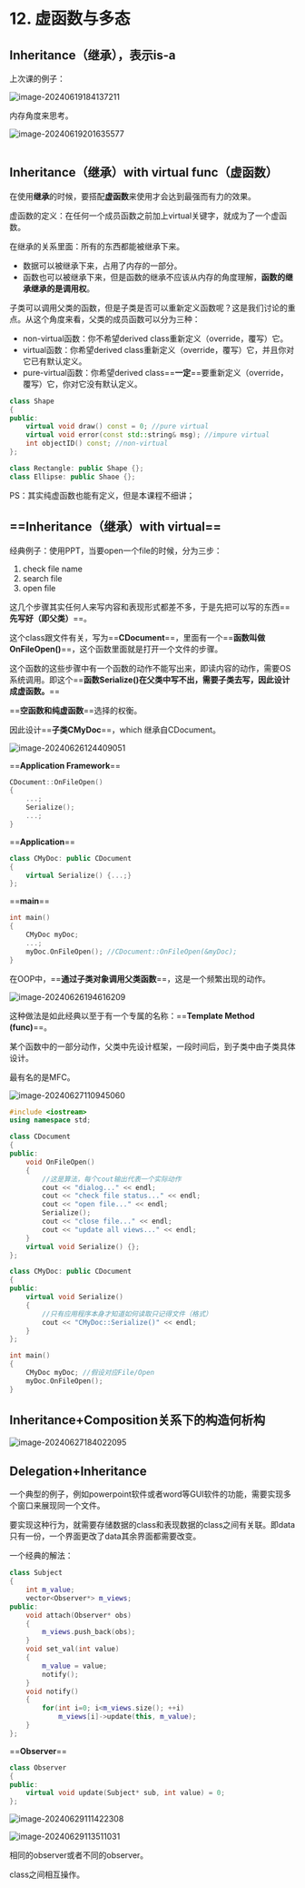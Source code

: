 # 12. 虚函数与多态

## Inheritance（继承），表示is-a

上次课的例子：

![image-20240619184137211](https://raw.githubusercontent.com/Eric-Ceray/cloudimg/main/img/image-20240619184137211.png)

内存角度来思考。

![image-20240619201635577](https://raw.githubusercontent.com/Eric-Ceray/cloudimg/main/img/image-20240619201635577.png)

```C++
```

## Inheritance（继承）with virtual func（虚函数）

在使用**继承**的时候，要搭配**虚函数**来使用才会达到最强而有力的效果。

虚函数的定义：在任何一个成员函数之前加上virtual关键字，就成为了一个虚函数。

在继承的关系里面：所有的东西都能被继承下来。

- 数据可以被继承下来，占用了内存的一部分。
- 函数也可以被继承下来，但是函数的继承不应该从内存的角度理解，**函数的继承继承的是调用权**。

子类可以调用父类的函数，但是子类是否可以重新定义函数呢？这是我们讨论的重点。从这个角度来看，父类的成员函数可以分为三种：

- non-virtual函数：你不希望derived class重新定义（override，覆写）它。
- virtual函数：你希望derived class重新定义（override，覆写）它，并且你对它已有默认定义。
- pure-virtual函数：你希望derived class==**一定**==要重新定义（override，覆写）它，你对它没有默认定义。

```C++
class Shape
{
public:
    virtual void draw() const = 0; //pure virtual
    virtual void error(const std::string& msg); //impure virtual
    int objectID() const; //non-virtual    
};

class Rectangle: public Shape {};
class Ellipse: public Shaoe {};
```

PS：其实纯虚函数也能有定义，但是本课程不细讲；

## ==Inheritance（继承）with virtual==

经典例子：使用PPT，当要open一个file的时候，分为三步：

1. check file name
2. search file
3. open file

这几个步骤其实任何人来写内容和表现形式都差不多，于是先把可以写的东西==**先写好（即父类）**==。

这个class跟文件有关，写为==**CDocument**==，里面有一个==**函数叫做OnFileOpen()**==，这个函数里面就是打开一个文件的步骤。

这个函数的这些步骤中有一个函数的动作不能写出来，即读内容的动作，需要OS系统调用。即这个==**函数Serialize()在父类中写不出，需要子类去写，因此设计成虚函数。**==

==**空函数和纯虚函数**==选择的权衡。

因此设计==**子类CMyDoc**==，which 继承自CDocument。

![image-20240626124409051](https://raw.githubusercontent.com/Eric-Ceray/cloudimg/main/img/image-20240626124409051.png)

==**Application Framework**==

```C++
CDocument::OnFileOpen()
{
    ...;
    Serialize();
    ...;
}
```

==**Application**==

```C++
class CMyDoc: public CDocument
{
    virtual Serialize() {...;}
};
```

==**main**==

```C++
int main()
{
    CMyDoc myDoc;
    ...;
    myDoc.OnFileOpen(); //CDocument::OnFileOpen(&myDoc);
}
```

在OOP中，==**通过子类对象调用父类函数**==，这是一个频繁出现的动作。

![image-20240626194616209](https://raw.githubusercontent.com/Eric-Ceray/cloudimg/main/img/image-20240626194616209.png)

这种做法是如此经典以至于有一个专属的名称：==**Template Method (func)**==。

某个函数中的一部分动作，父类中先设计框架，一段时间后，到子类中由子类具体设计。

最有名的是MFC。

![image-20240627110945060](https://raw.githubusercontent.com/Eric-Ceray/cloudimg/main/img/image-20240627110945060.png)

```C++
#include <iostream>
using namespace std;

class CDocument
{
public:
    void OnFileOpen()
    {
        //这是算法，每个cout输出代表一个实际动作
        cout << "dialog..." << endl;
        cout << "check file status..." << endl;
        cout << "open file..." << endl;
        Serialize();
        cout << "close file..." << endl;
        cout << "update all views..." << endl;
    }
    virtual void Serialize() {};
};
```

```C++
class CMyDoc: public CDocument
{
public:
    virtual void Serialize()
    {
        //只有应用程序本身才知道如何读取只记得文件（格式）
        cout << "CMyDoc::Serialize()" << endl;
    }
};
```

```C++
int main()
{
    CMyDoc myDoc; //假设对应File/Open
    myDoc.OnFileOpen();
}
```

## Inheritance+Composition关系下的构造何析构

![image-20240627184022095](https://raw.githubusercontent.com/Eric-Ceray/cloudimg/main/img/image-20240627184022095.png)

## Delegation+Inheritance

一个典型的例子，例如powerpoint软件或者word等GUI软件的功能，需要实现多个窗口来展现同一个文件。

要实现这种行为，就需要存储数据的class和表现数据的class之间有关联。即data只有一份，一个界面更改了data其余界面都需要改变。

一个经典的解法：

```C++
class Subject
{
    int m_value;
    vector<Observer*> m_views;
public:
    void attach(Observer* obs)
    {
        m_views.push_back(obs);
    }
    void set_val(int value)
    {
        m_value = value;
        notify();
    }
    void notify()
    {
        for(int i=0; i<m_views.size(); ++i)
            m_views[i]->update(this, m_value);
    }
};
```

==**Observer**==

```C++
class Observer
{
public:
    virtual void update(Subject* sub, int value) = 0;
};
```

![image-20240629111422308](https://raw.githubusercontent.com/Eric-Ceray/cloudimg/main/img/image-20240629111422308.png)

![image-20240629113511031](https://raw.githubusercontent.com/Eric-Ceray/cloudimg/main/img/image-20240629113511031.png)

相同的observer或者不同的observer。

class之间相互操作。


